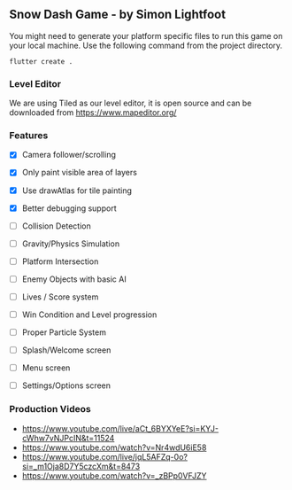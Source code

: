 ## Snow Dash Game - by Simon Lightfoot

You might need to generate your platform specific files to run
this game on your local machine. Use the following command
from the project directory.

`flutter create .`

### Level Editor

We are using Tiled as our level editor, it is open source and 
can be downloaded from https://www.mapeditor.org/

### Features

- [x] Camera follower/scrolling
- [x] Only paint visible area of layers
- [x] Use drawAtlas for tile painting
- [x] Better debugging support
- [ ] Collision Detection
- [ ] Gravity/Physics Simulation
- [ ] Platform Intersection
- [ ] Enemy Objects with basic AI
- [ ] Lives / Score system
- [ ] Win Condition and Level progression
- [ ] Proper Particle System
- [ ] Splash/Welcome screen
- [ ] Menu screen
- [ ] Settings/Options screen


### Production Videos

* https://www.youtube.com/live/aCt_6BYXYeE?si=KYJ-cWhw7vNJPcIN&t=11524
* https://www.youtube.com/watch?v=Nr4wdU6iE58
* https://www.youtube.com/live/jqL5AFZq-0o?si=_m1Oja8D7Y5czcXm&t=8473
* https://www.youtube.com/watch?v=_zBPp0VFJZY

